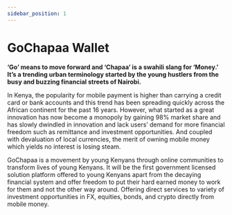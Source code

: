 ```yaml
---
sidebar_position: 1
---
```


# GoChapaa Wallet

**‘Go’ means to move forward and ‘Chapaa’ is a swahili slang for ‘Money.’ It’s a trending urban terminology started by the young hustlers from the busy and buzzing financial streets of Nairobi.**

In Kenya, the popularity for mobile payment is higher than carrying a credit card or bank accounts and this trend has been spreading quickly across the African continent for the past 16 years. However, what started as a great innovation has now become a monopoly by gaining 98% market share and has slowly dwindled in innovation and lack users’ demand for more financial freedom such as remittance and investment opportunities. And coupled with devaluation of local currencies, the merit of owning mobile money which yields no interest is losing steam.

GoChapaa is a movement by young Kenyans through online communities to transform lives of young Kenyans. It will be the first government licensed solution platform offered to young Kenyans apart from the decaying financial system and offer freedom to put their hard earned money to work for them and not the other way around. Offering direct services to variety of investment opportunities in FX, equities, bonds, and crypto directly from mobile money.
